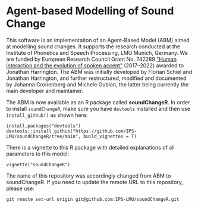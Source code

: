 # Agent-based Modelling of Sound Change

This software is an implementation of an Agent-Based Model (ABM) aimed at modelling sound changes. It supports the research conducted at the Institute of Phonetics and Speech Processing, LMU Munich, Germany. 
We are funded by European Research Council Grant No. 742289 ["Human interaction and the evolution of spoken accent"](https://www.phonetik.uni-muenchen.de/Forschung/interaccent/interAccent.html) (2017–2022) awarded to Jonathan Harrington. 
The ABM was initially developed by Florian Schiel and Jonathan Harrington, and further restructured, modified and documented by Johanna Cronenberg and Michele Gubian, the latter being currently the main developer and maintainer. 

The ABM is now available as an R package called **soundChangeR**. In order to install `soundChangeR`, make sure you have `devtools` installed and then use `install_github()` as shown here:

```
install.packages("devtools")
devtools::install_github("https://github.com/IPS-LMU/soundChangeR/tree/main", build_vignettes = T)
```

There is a vignette to this R package with detailed explanations of all parameters to this model:

```
vignette("soundChangeR")
```

The name of this repository was accordingly changed from ABM to soundChangeR. If you need to update the remote URL to this repository, please use:

```
git remote set-url origin git@github.com:IPS-LMU/soundChangeR.git
```


